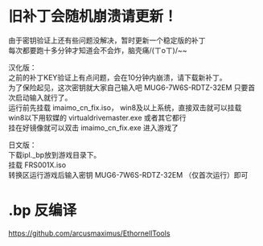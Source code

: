 # 旧补丁会随机崩溃请更新！
由于密钥验证上还有些问题没解决，暂时更新一个稳定版的补丁  
每次都要跑十多分钟才知道会不会炸，脑壳痛/(ㄒoㄒ)/~~

汉化版：  
之前的补丁KEY验证上有点问题，会在10分钟内崩溃，请下载新补丁。   
为了保险起见，这次密钥就大家自己输入吧 MUG6-7W6S-RDTZ-32EM 只要首次启动输入就行了。  
运行前先挂载 imaimo_cn_fix.iso， win8及以上系统，直接双击就可以挂载  
win8以下用软媒的 virtualdrivemaster.exe  或者其它都行  
挂在好镜像就可以双击  imaimo_cn_fix.exe 进入游戏了  

日文版：  
下载ipl._bp放到游戏目录下。  
挂载 FRS001X.iso  
转换区运行游戏后输入密钥 MUG6-7W6S-RDTZ-32EM （仅首次运行）即可  

# .bp 反编译
https://github.com/arcusmaximus/EthornellTools
